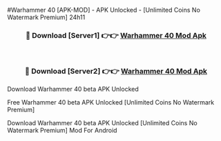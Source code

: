 #Warhammer 40 [APK-MOD] - APK Unlocked - [Unlimited Coins No Watermark Premium] 24h11



<div align="center">

<h3>🔴 Download [Server1] 👉👉 <a href="https://momento.my/?title=Warhammer_40">Warhammer 40 Mod Apk</a></h3><br>

<h3>🔴 Download [Server2] 👉👉 <a href="https://momento.my/?title=Warhammer_40">Warhammer 40 Mod Apk</a></h3>
</div>



Download Warhammer 40 beta APK Unlocked

Free Warhammer 40 beta APK Unlocked [Unlimited Coins No Watermark Premium]

Download Warhammer 40 beta APK Unlocked [Unlimited Coins No Watermark Premium] Mod For Android
